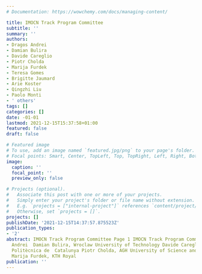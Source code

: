 ```yaml
---
# Documentation: https://wowchemy.com/docs/managing-content/

title: IMOCN Track Program Committee
subtitle: ''
summary: ''
authors:
- Dragos Andrei
- Damian Bulira
- Davide Careglio
- Piotr Cholda
- Marija Furdek
- Teresa Gomes
- Brigitte Jaumard
- Arie Koster
- Qingzhi Liu
- Paolo Monti
- ' others'
tags: []
categories: []
date: -01-01
lastmod: 2021-12-15T15:37:58+01:00
featured: false
draft: false

# Featured image
# To use, add an image named `featured.jpg/png` to your page's folder.
# Focal points: Smart, Center, TopLeft, Top, TopRight, Left, Right, BottomLeft, Bottom, BottomRight.
image:
  caption: ''
  focal_point: ''
  preview_only: false

# Projects (optional).
#   Associate this post with one or more of your projects.
#   Simply enter your project's folder or file name without extension.
#   E.g. `projects = ["internal-project"]` references `content/project/deep-learning/index.md`.
#   Otherwise, set `projects = []`.
projects: []
publishDate: '2021-12-15T14:37:57.875523Z'
publication_types:
- '2'
abstract: IMOCN Track Program Committee Page 1 IMOCN Track Program Committee Dragos
  Andrei  Damian Bulira, Wroclaw University of Technology Davide Careglio, Universitat
  Politècnica de  Catalunya Piotr Cholda, AGH University of Science and Technology
  Marija Furdek, KTH Royal
publication: ''
---
```

